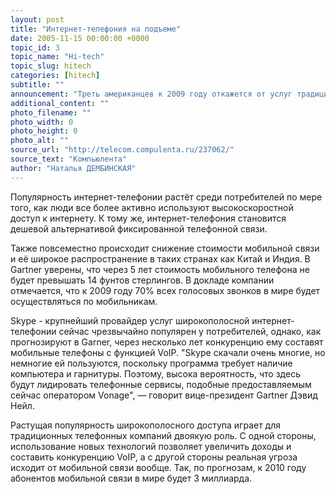 ```yaml
---
layout: post
title: "Интернет-телефония на подъеме"
date: 2005-11-15 00:00:00 +0000
topic_id: 3
topic_name: "Hi-tech"
topic_slug: hitech
categories: [hitech]
subtitle: ""
announcement: "Треть американцев к 2009 году откажется от услуг традиционной телефонной связи в пользу сотовой и интернет-телефонии, попрогнозам аналитической компании Gartner."
additional_content: ""
photo_filename: ""
photo_width: 0
photo_height: 0
photo_alt: ""
source_url: "http://telecom.compulenta.ru/237062/"
source_text: "Компьюлента"
author: "Наталья ДЕМБИНСКАЯ"
---
```

Популярность интернет-телефонии растёт среди потребителей по мере того, как люди все более активно используют высокоскоростной доступ к интернету. К тому же, интернет-телефония становится дешевой альтернативой фиксированной телефонной связи.

Также повсеместно происходит снижение стоимости мобильной связи и её широкое распространение в таких странах как Китай и Индия. В Gartner уверены, что через 5 лет стоимость мобильного телефона не будет превышать 14 фунтов стерлингов. В докладе компании отмечается, что к 2009 году 70% всех голосовых звонков в мире будет осуществляться по мобильникам.

Skype - крупнейший провайдер услуг широкополосной интернет-телефонии сейчас чрезвычайно популярен у потребителей, однако, как прогнозируют в Garner, через несколько лет конкуренцию ему составят мобильные телефоны с функцией VoIP. "Skype скачали очень многие, но немногие ей пользуются, поскольку программа требует наличие компьютера и гарнитуры. Поэтому, высока вероятность, что здесь будут лидировать телефонные сервисы, подобные предоставляемым сейчас оператором Vonage", &mdash; говорит вице-президент Gartner Дэвид Нейл.

Растущая популярность широкополосного доступа играет для традиционных телефонных компаний двоякую роль. С одной стороны, использование новых технологий позволяет увеличить доходы и составить конкуренцию VoIP, а с другой стороны реальная угроза исходит от мобильной связи вообще. Так, по прогнозам, к 2010 году абонентов мобильной связи в мире будет 3 миллиарда.
